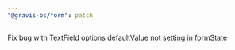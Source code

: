 ```yaml
---
"@gravis-os/form": patch
---
```


Fix bug with TextField options defaultValue not setting in formState
